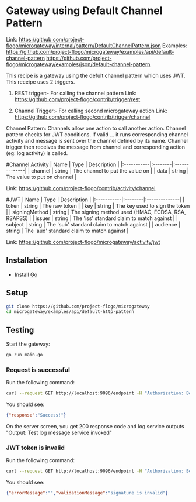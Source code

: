 # Gateway using Default Channel Pattern
Link: https://github.com/project-flogo/microgateway/internal/pattern/DefaultChannelPattern.json
Examples:
https://github.com/project-flogo/microgateway/examples/api/default-channel-pattern
https://github.com/project-flogo/microgateway/examples/json/default-channel-pattern



This recipe is a gateway using the defult channel pattern which uses JWT.
This receipe uses 2 triggers.
1. REST trigger:- For calling the channel pattern
Link: https://github.com/project-flogo/contrib/trigger/rest

2. Channel Trigger:- For calling second microgateway action
Link: https://github.com/project-flogo/contrib/trigger/channel

Channel Pattern:
Channels allow one action to call another action. Channel pattern checks for JWT conditions.
If valid ... it runs corresponding channel activity and message is sent over the channel defined by its name.
Channel trigger then receives the message from channel and corresponding action (eg: log activity)  is called.


#Channel Activity
| Name   |  Type   | Description   |
|:-----------|:--------|:--------------|
| channel | string | The channel to put the value on |
| data | string | The value to put on channel |

Link: https://github.com/project-flogo/contrib/activity/channel


#JWT
| Name   |  Type   | Description   |
|:-----------|:--------|:--------------|
| token | string | The raw token |
| key | string | The key used to sign the token |
| signingMethod | string | The signing method used (HMAC, ECDSA, RSA, RSAPSS) |
| issuer | string | The 'iss' standard claim to match against |
| subject | string | The 'sub' standard claim to match against |
| audience | string | The 'aud' standard claim to match against |

Link: https://github.com/project-flogo/microgateway/activity/jwt


## Installation
* Install [Go](https://golang.org/)

## Setup
```bash
git clone https://github.com/project-flogo/microgateway
cd microgateway/examples/api/default-http-pattern
```

## Testing
Start the gateway:
```bash
go run main.go
```


### Request is successful
Run the following command:
```bash
curl --request GET http://localhost:9096/endpoint -H "Authorization: Bearer eyJ0eXAiOiJKV1QiLCJhbGciOiJIUzI1NiJ9.eyJpc3MiOiJNYXNobGluZyIsImlhdCI6MTU0NDEzMTYxOCwiZXhwIjoxNTc1NjY3NjE4LCJhdWQiOiJ3d3cubWFzaGxpbmcuaW8iLCJzdWIiOiJ0ZW1wdXNlckBtYWlsLmNvbSJ9.wgunWSIJqieRKsmObATT2VEHMMzkKte6amuUlhc1oKs"
```

You should see:
```json
{"response":"Success!"}
```
On the server screen, you get 200 response code and log service outputs "Output: Test log message service invoked"


### JWT token is invalid
Run the following command:
```bash
curl --request GET http://localhost:9096/endpoint -H "Authorization: Bearer eyJ0eXAiOiJKV1QiLCJhbGciOiJIUzI1NiJ9.eyJpc3MiOiJNYXNobGluZyIsImlhdCI6MTU0NDEzMTYxOCwiZXhwIjoxNTc1NjY3NjE4LCJhdWQiOiJ3d3cubWFzaGxpbmcuaW8iLCJzdWIiOiJ0ZW1wdXNlckBtYWlsLmNvbSJ9.wgunWSIJqieRKsmObATT2VEHMMzkKte6amuUlhc1oK"
```

You should see:
```json
{"errorMessage":"","validationMessage":"signature is invalid"}
```
